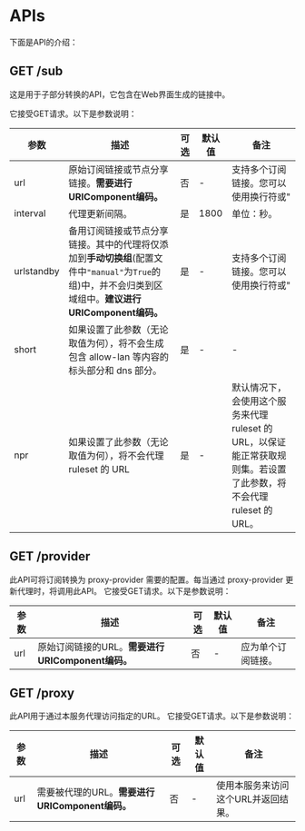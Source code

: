 # APIs
下面是API的介绍：

## GET /sub
这是用于子部分转换的API，它包含在Web界面生成的链接中。

它接受GET请求。以下是参数说明：

| 参数 | 描述 | 可选 | 默认值 | 备注 |
| --- | --- | --- | --- | --- |
| url | 原始订阅链接或节点分享链接。**需要进行URIComponent编码。** | 否 | - | 支持多个订阅链接。您可以使用换行符或"|"分隔它们。 |
| interval | 代理更新间隔。 | 是 | 1800 | 单位：秒。 |
| urlstandby | 备用订阅链接或节点分享链接。其中的代理将仅添加到**手动切换组**(配置文件中`"manual"`为`True`的组)中，并不会归类到区域组中。**建议进行URIComponent编码。** | 是 | - | 支持多个订阅链接。您可以使用换行符或"|"分隔它们。 |
| short | 如果设置了此参数（无论取值为何），将不会生成包含 allow-lan 等内容的标头部分和 dns 部分。 | 是 | - | - |
| npr | 如果设置了此参数（无论取值为何），将不会代理 ruleset 的 URL | 是 | - | 默认情况下，会使用这个服务来代理 ruleset 的 URL，以保证能正常获取规则集。若设置了此参数，将不会代理 ruleset 的 URL。 |

## GET /provider
此API可将订阅转换为 proxy-provider 需要的配置。每当通过 proxy-provider 更新代理时，将调用此API。
它接受GET请求。以下是参数说明：

| 参数 | 描述 | 可选 | 默认值 | 备注 |
| --- | --- | --- | --- | --- |
| url | 原始订阅链接的URL。**需要进行URIComponent编码。** | 否 | - | 应为单个订阅链接。 |

## GET /proxy
此API用于通过本服务代理访问指定的URL。
它接受GET请求。以下是参数说明：

| 参数 | 描述 | 可选 | 默认值 | 备注 |
| --- | --- | --- | --- | --- |
| url | 需要被代理的URL。**需要进行URIComponent编码。** | 否 | - | 使用本服务来访问这个URL并返回结果。 |
